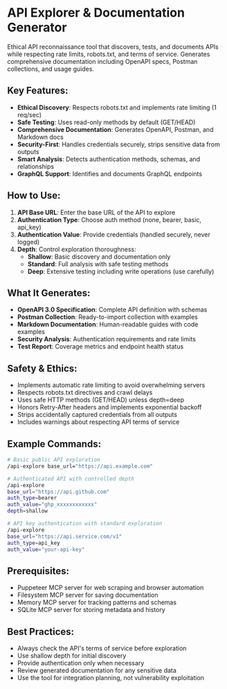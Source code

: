 # API Explorer & Documentation Generator

Ethical API reconnaissance tool that discovers, tests, and documents APIs while respecting rate limits, robots.txt, and terms of service. Generates comprehensive documentation including OpenAPI specs, Postman collections, and usage guides.

## Key Features:
- **Ethical Discovery**: Respects robots.txt and implements rate limiting (1 req/sec)
- **Safe Testing**: Uses read-only methods by default (GET/HEAD)
- **Comprehensive Documentation**: Generates OpenAPI, Postman, and Markdown docs
- **Security-First**: Handles credentials securely, strips sensitive data from outputs
- **Smart Analysis**: Detects authentication methods, schemas, and relationships
- **GraphQL Support**: Identifies and documents GraphQL endpoints

## How to Use:
1. **API Base URL**: Enter the base URL of the API to explore
2. **Authentication Type**: Choose auth method (none, bearer, basic, api_key)
3. **Authentication Value**: Provide credentials (handled securely, never logged)
4. **Depth**: Control exploration thoroughness:
   - **Shallow**: Basic discovery and documentation only
   - **Standard**: Full analysis with safe testing methods
   - **Deep**: Extensive testing including write operations (use carefully)

## What It Generates:
- **OpenAPI 3.0 Specification**: Complete API definition with schemas
- **Postman Collection**: Ready-to-import collection with examples
- **Markdown Documentation**: Human-readable guides with code examples
- **Security Analysis**: Authentication requirements and rate limits
- **Test Report**: Coverage metrics and endpoint health status

## Safety & Ethics:
- Implements automatic rate limiting to avoid overwhelming servers
- Respects robots.txt directives and crawl delays
- Uses safe HTTP methods (GET/HEAD) unless depth=deep
- Honors Retry-After headers and implements exponential backoff
- Strips accidentally captured credentials from all outputs
- Includes warnings about respecting API terms of service

## Example Commands:
```bash
# Basic public API exploration
/api-explore base_url="https://api.example.com"

# Authenticated API with controlled depth
/api-explore 
base_url="https://api.github.com"
auth_type=bearer
auth_value="ghp_xxxxxxxxxxxx"
depth=shallow

# API key authentication with standard exploration
/api-explore 
base_url="https://api.service.com/v1"
auth_type=api_key
auth_value="your-api-key"
```

## Prerequisites:
- Puppeteer MCP server for web scraping and browser automation
- Filesystem MCP server for saving documentation
- Memory MCP server for tracking patterns and schemas
- SQLite MCP server for storing metadata and history

## Best Practices:
- Always check the API's terms of service before exploration
- Use shallow depth for initial discovery
- Provide authentication only when necessary
- Review generated documentation for any sensitive data
- Use the tool for integration planning, not vulnerability exploitation